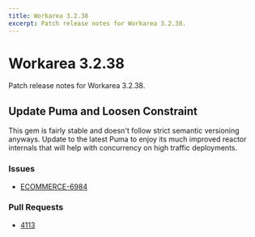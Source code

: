 ```yaml
---
title: Workarea 3.2.38
excerpt: Patch release notes for Workarea 3.2.38.
---
```


# Workarea 3.2.38

Patch release notes for Workarea 3.2.38.

## Update Puma and Loosen Constraint

This gem is fairly stable and doesn't follow strict semantic versioning
anyways. Update to the latest Puma to enjoy its much improved reactor
internals that will help with concurrency on high traffic deployments.

### Issues

- [ECOMMERCE-6984](https://jira.tools.weblinc.com/browse/ECOMMERCE-6984)

### Pull Requests

- [4113](https://stash.tools.weblinc.com/projects/WL/repos/workarea/pull-requests/4113/overview)

